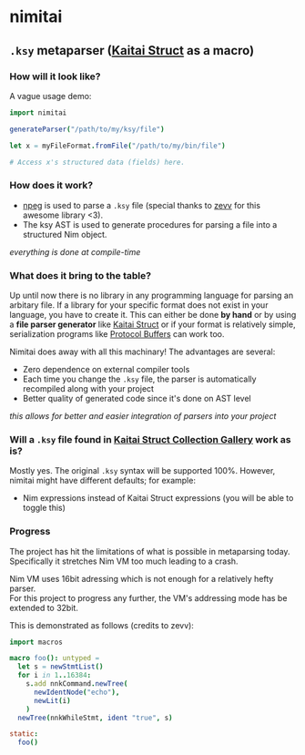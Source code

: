 # nimitai
## `.ksy` metaparser ([Kaitai Struct](https://kaitai.io/) as a macro)

### How will it look like?
A vague usage demo:
```nim
import nimitai

generateParser("/path/to/my/ksy/file")

let x = myFileFormat.fromFile("/path/to/my/bin/file")

# Access x's structured data (fields) here.
```
### How does it work?
- [npeg](https://github.com/zevv/npeg) is used to parse a `.ksy` file (special thanks to [zevv](https://github.com/zevv) for this awesome library <3).
- The ksy AST is used to generate procedures for parsing a file into a structured Nim object.

*everything is done at compile-time*

### What does it bring to the table?
Up until now there is no library in any programming language for parsing an arbitary file. If a library for your specific format does not exist in your language, you have to create it. This can either be done **by hand** or by using a **file parser generator** like [Kaitai Struct](https://kaitai.io/) or if your format is relatively simple, serialization programs like [Protocol Buffers](https://developers.google.com/protocol-buffers) can work too.

Nimitai does away with all this machinary! The advantages are several:
- Zero dependence on external compiler tools
- Each time you change the `.ksy` file, the parser is automatically recompiled along with your project
- Better quality of generated code since it's done on AST level

*this allows for better and easier integration of parsers into your project*

### Will a `.ksy` file found in [Kaitai Struct Collection Gallery](https://formats.kaitai.io/) work as is?
Mostly yes. The original `.ksy` syntax will be supported 100%. However, nimitai might have different defaults; for example:
- Nim expressions instead of Kaitai Struct expressions (you will be able to toggle this)

### Progress
The project has hit the limitations of what is possible in metaparsing today.  
Specifically it stretches Nim VM too much leading to a crash.

Nim VM uses 16bit adressing which is not enough for a relatively hefty parser.  
For this project to progress any further, the VM's addressing mode has be extended to 32bit.

This is demonstrated as follows (credits to zevv):
```nim
import macros

macro foo(): untyped =
  let s = newStmtList()
  for i in 1..16384:
    s.add nnkCommand.newTree(
      newIdentNode("echo"),
      newLit(i)
    )
  newTree(nnkWhileStmt, ident "true", s)

static:
  foo()
```
